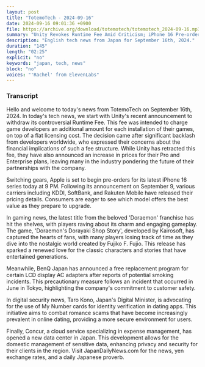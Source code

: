 ```yaml
---
layout: post
title: "TotemoTech - 2024-09-16"
date: 2024-09-16 09:01:36 +0900
file: https://archive.org/download/totemotech/totemotech_2024-09-16.mp3
summary: "Unity Revokes Runtime Fee Amid Criticism; iPhone 16 Pre-orders Begin Today, & more…"
description: "English tech news from Japan for September 16th, 2024."
duration: "145"
length: "02:25"
explicit: "no"
keywords: "japan, tech, news"
block: "no"
voices: "'Rachel' from ElevenLabs"
---
```


### Transcript

Hello and welcome to today's news from TotemoTech on September 16th, 2024. In today's tech news, we start with Unity's recent announcement to withdraw its controversial Runtime Fee. This fee was intended to charge game developers an additional amount for each installation of their games, on top of a flat licensing cost. The decision came after significant backlash from developers worldwide, who expressed their concerns about the financial implications of such a fee structure. While Unity has retracted this fee, they have also announced an increase in prices for their Pro and Enterprise plans, leaving many in the industry pondering the future of their partnerships with the company.

Switching gears, Apple is set to begin pre-orders for its latest iPhone 16 series today at 9 PM. Following its announcement on September 9, various carriers including KDDI, SoftBank, and Rakuten Mobile have released their pricing details. Consumers are eager to see which model offers the best value as they prepare to upgrade.

In gaming news, the latest title from the beloved 'Doraemon' franchise has hit the shelves, with players raving about its charm and engaging gameplay. The game, 'Doraemon's Dorayaki Shop Story', developed by Kairosoft, has captured the hearts of fans, with many players losing track of time as they dive into the nostalgic world created by Fujiko F. Fujio. This release has sparked a renewed love for the classic characters and stories that have entertained generations.

Meanwhile, BenQ Japan has announced a free replacement program for certain LCD display AC adapters after reports of potential smoking incidents. This precautionary measure follows an incident that occurred in June in Tokyo, highlighting the company's commitment to customer safety.

In digital security news, Taro Kono, Japan's Digital Minister, is advocating for the use of My Number cards for identity verification in dating apps. This initiative aims to combat romance scams that have become increasingly prevalent in online dating, providing a more secure environment for users.

Finally, Concur, a cloud service specializing in expense management, has opened a new data center in Japan. This development allows for the domestic management of sensitive data, enhancing privacy and security for their clients in the region.   Visit JapanDailyNews.com for the news, yen exchange rates, and a daily Japanese proverb.
